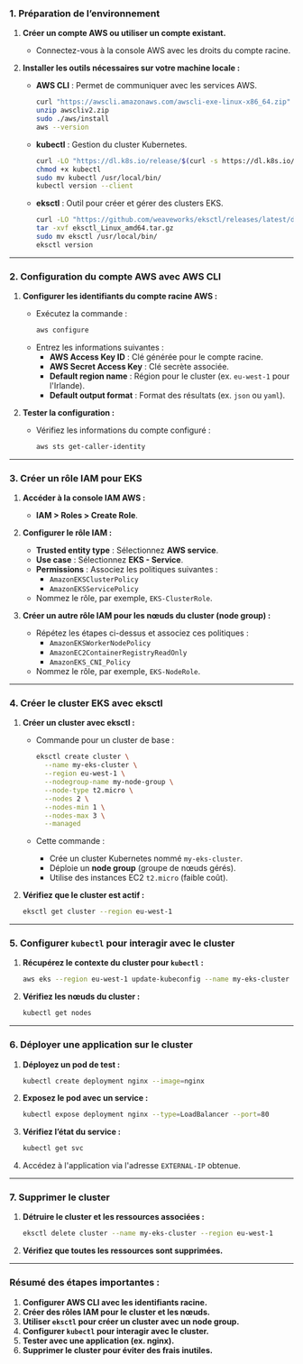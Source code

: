### **1. Préparation de l’environnement**

1. **Créer un compte AWS ou utiliser un compte existant.**
   - Connectez-vous à la console AWS avec les droits du compte racine.

2. **Installer les outils nécessaires sur votre machine locale :**
   - **AWS CLI** : Permet de communiquer avec les services AWS.
     ```bash
     curl "https://awscli.amazonaws.com/awscli-exe-linux-x86_64.zip" -o "awscliv2.zip"
     unzip awscliv2.zip
     sudo ./aws/install
     aws --version
     ```
   - **kubectl** : Gestion du cluster Kubernetes.
     ```bash
     curl -LO "https://dl.k8s.io/release/$(curl -s https://dl.k8s.io/release/stable.txt)/bin/linux/amd64/kubectl"
     chmod +x kubectl
     sudo mv kubectl /usr/local/bin/
     kubectl version --client
     ```
   - **eksctl** : Outil pour créer et gérer des clusters EKS.
     ```bash
     curl -LO "https://github.com/weaveworks/eksctl/releases/latest/download/eksctl_Linux_amd64.tar.gz"
     tar -xvf eksctl_Linux_amd64.tar.gz
     sudo mv eksctl /usr/local/bin/
     eksctl version
     ```

---

### **2. Configuration du compte AWS avec AWS CLI**

1. **Configurer les identifiants du compte racine AWS :**
   - Exécutez la commande :
     ```bash
     aws configure
     ```
   - Entrez les informations suivantes :
     - **AWS Access Key ID** : Clé générée pour le compte racine.
     - **AWS Secret Access Key** : Clé secrète associée.
     - **Default region name** : Région pour le cluster (ex. `eu-west-1` pour l'Irlande).
     - **Default output format** : Format des résultats (ex. `json` ou `yaml`).

2. **Tester la configuration :**
   - Vérifiez les informations du compte configuré :
     ```bash
     aws sts get-caller-identity
     ```

---

### **3. Créer un rôle IAM pour EKS**

1. **Accéder à la console IAM AWS :**
   - **IAM > Roles > Create Role**.

2. **Configurer le rôle IAM :**
   - **Trusted entity type** : Sélectionnez **AWS service**.
   - **Use case** : Sélectionnez **EKS - Service**.
   - **Permissions** : Associez les politiques suivantes :
     - `AmazonEKSClusterPolicy`
     - `AmazonEKSServicePolicy`
   - Nommez le rôle, par exemple, `EKS-ClusterRole`.

3. **Créer un autre rôle IAM pour les nœuds du cluster (node group) :**
   - Répétez les étapes ci-dessus et associez ces politiques :
     - `AmazonEKSWorkerNodePolicy`
     - `AmazonEC2ContainerRegistryReadOnly`
     - `AmazonEKS_CNI_Policy`
   - Nommez le rôle, par exemple, `EKS-NodeRole`.

---

### **4. Créer le cluster EKS avec eksctl**

1. **Créer un cluster avec eksctl :**
   - Commande pour un cluster de base :
     ```bash
     eksctl create cluster \
       --name my-eks-cluster \
       --region eu-west-1 \
       --nodegroup-name my-node-group \
       --node-type t2.micro \
       --nodes 2 \
       --nodes-min 1 \
       --nodes-max 3 \
       --managed
     ```

   - Cette commande :
     - Crée un cluster Kubernetes nommé `my-eks-cluster`.
     - Déploie un **node group** (groupe de nœuds gérés).
     - Utilise des instances EC2 `t2.micro` (faible coût).

2. **Vérifiez que le cluster est actif :**
   ```bash
   eksctl get cluster --region eu-west-1
   ```

---

### **5. Configurer `kubectl` pour interagir avec le cluster**

1. **Récupérez le contexte du cluster pour `kubectl` :**
   ```bash
   aws eks --region eu-west-1 update-kubeconfig --name my-eks-cluster
   ```

2. **Vérifiez les nœuds du cluster :**
   ```bash
   kubectl get nodes
   ```

---

### **6. Déployer une application sur le cluster**

1. **Déployez un pod de test :**
   ```bash
   kubectl create deployment nginx --image=nginx
   ```

2. **Exposez le pod avec un service :**
   ```bash
   kubectl expose deployment nginx --type=LoadBalancer --port=80
   ```

3. **Vérifiez l’état du service :**
   ```bash
   kubectl get svc
   ```

4. Accédez à l'application via l'adresse `EXTERNAL-IP` obtenue.

---

### **7. Supprimer le cluster**

1. **Détruire le cluster et les ressources associées :**
   ```bash
   eksctl delete cluster --name my-eks-cluster --region eu-west-1
   ```

2. **Vérifiez que toutes les ressources sont supprimées.**

---

### **Résumé des étapes importantes :**

1. **Configurer AWS CLI avec les identifiants racine.**
2. **Créer des rôles IAM pour le cluster et les nœuds.**
3. **Utiliser `eksctl` pour créer un cluster avec un node group.**
4. **Configurer `kubectl` pour interagir avec le cluster.**
5. **Tester avec une application (ex. nginx).**
6. **Supprimer le cluster pour éviter des frais inutiles.**


